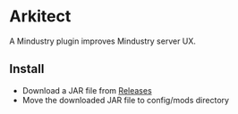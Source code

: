 # Arkitect
A Mindustry plugin improves Mindustry server UX.

## Install
* Download a JAR file from [Releases](https://github.com/TeamArkitect/Arkitect/releases)
* Move the downloaded JAR file to config/mods directory
